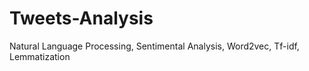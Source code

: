 # Tweets-Analysis
Natural Language Processing, Sentimental Analysis, Word2vec, Tf-idf, Lemmatization 
